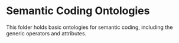 # Semantic Coding Ontologies

This folder holds basic ontologies for semantic coding, including the generic operators and attributes.